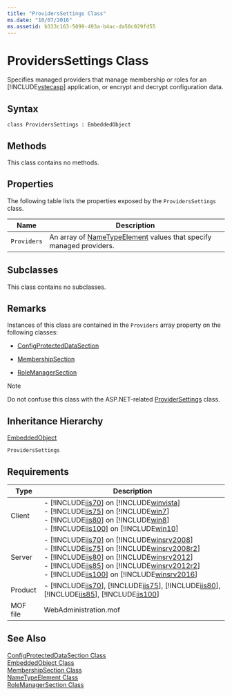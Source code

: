 ```yaml
---
title: "ProvidersSettings Class"
ms.date: "10/07/2016"
ms.assetid: b333c163-5099-493a-b4ac-da50c029fd55
---
```

# ProvidersSettings Class

Specifies managed providers that manage membership or roles for an [!INCLUDE[vstecasp](../wmi-provider/includes/vstecasp-md.md)] application, or encrypt and decrypt configuration data.  
  
## Syntax  
  
```vbs  
class ProvidersSettings : EmbeddedObject  
```  
  
## Methods  

 This class contains no methods.  
  
## Properties  

 The following table lists the properties exposed by the `ProvidersSettings` class.  
  
|Name|Description|  
|----------|-----------------|  
|`Providers`|An array of [NameTypeElement](../wmi-provider/nametypeelement-class.md) values that specify managed providers.|  
  
## Subclasses  

 This class contains no subclasses.  
  
## Remarks  

 Instances of this class are contained in the `Providers` array property on the following classes:  
  
- [ConfigProtectedDataSection](../wmi-provider/configprotecteddatasection-class.md)  
  
- [MembershipSection](../wmi-provider/membershipsection-class.md)  
  
- [RoleManagerSection](../wmi-provider/rolemanagersection-class.md)  
  
> [!NOTE]
>  Do not confuse this class with the ASP.NET-related [ProviderSettings](../wmi-provider/providersettings-class.md) class.  
  
## Inheritance Hierarchy  

 [EmbeddedObject](../wmi-provider/embeddedobject-class.md)  
  
 `ProvidersSettings`  
  
## Requirements  
  
|Type|Description|  
|----------|-----------------|  
|Client|-   [!INCLUDE[iis70](../wmi-provider/includes/iis70-md.md)] on [!INCLUDE[winvista](../wmi-provider/includes/winvista-md.md)]<br />-   [!INCLUDE[iis75](../wmi-provider/includes/iis75-md.md)] on [!INCLUDE[win7](../wmi-provider/includes/win7-md.md)]<br />-   [!INCLUDE[iis80](../wmi-provider/includes/iis80-md.md)] on [!INCLUDE[win8](../wmi-provider/includes/win8-md.md)]<br />-   [!INCLUDE[iis100](../wmi-provider/includes/iis100-md.md)] on [!INCLUDE[win10](../wmi-provider/includes/win10-md.md)]|  
|Server|-   [!INCLUDE[iis70](../wmi-provider/includes/iis70-md.md)] on [!INCLUDE[winsrv2008](../wmi-provider/includes/winsrv2008-md.md)]<br />-   [!INCLUDE[iis75](../wmi-provider/includes/iis75-md.md)] on [!INCLUDE[winsrv2008r2](../wmi-provider/includes/winsrv2008r2-md.md)]<br />-   [!INCLUDE[iis80](../wmi-provider/includes/iis80-md.md)] on [!INCLUDE[winsrv2012](../wmi-provider/includes/winsrv2012-md.md)]<br />-   [!INCLUDE[iis85](../wmi-provider/includes/iis85-md.md)] on [!INCLUDE[winsrv2012r2](../wmi-provider/includes/winsrv2012r2-md.md)]<br />-   [!INCLUDE[iis100](../wmi-provider/includes/iis100-md.md)] on [!INCLUDE[winsrv2016](../wmi-provider/includes/winsrv2016-md.md)]|  
|Product|-   [!INCLUDE[iis70](../wmi-provider/includes/iis70-md.md)], [!INCLUDE[iis75](../wmi-provider/includes/iis75-md.md)], [!INCLUDE[iis80](../wmi-provider/includes/iis80-md.md)], [!INCLUDE[iis85](../wmi-provider/includes/iis85-md.md)], [!INCLUDE[iis100](../wmi-provider/includes/iis100-md.md)]|  
|MOF file|WebAdministration.mof|  
  
## See Also  

 [ConfigProtectedDataSection Class](../wmi-provider/configprotecteddatasection-class.md)   
 [EmbeddedObject Class](../wmi-provider/embeddedobject-class.md)   
 [MembershipSection Class](../wmi-provider/membershipsection-class.md)   
 [NameTypeElement Class](../wmi-provider/nametypeelement-class.md)   
 [RoleManagerSection Class](../wmi-provider/rolemanagersection-class.md)
